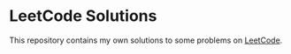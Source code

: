 # LeetCode Solutions
This repository contains my own solutions to some problems on [LeetCode](https://leetcode.com/).
